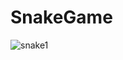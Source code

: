 # SnakeGame
![snake1](https://user-images.githubusercontent.com/80634780/154328775-36eb153a-4549-4e3c-970a-d18f2bee5ee0.png)
